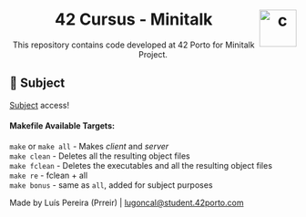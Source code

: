 <h1 align="center">42 Cursus - Minitalk <img src="https://imgur.com/MbpYAc0.png" alt="c" align="right" width="65" height="65"/></h1>
<p align="center">This repository contains code developed at 42 Porto for Minitalk Project.</p>
<h2 align="left"> 📄 Subject </h2>
<a href="https://github.com/Prreir/Minitalk_42/blob/main/Extra/Subject.pdf" >Subject</a> access! 

#### Makefile Available Targets:  
`make` or `make all` - Makes _client_ and _server_  
`make clean` - Deletes all the resulting object files  
`make fclean` - Deletes the executables and all the resulting object files  
`make re` - fclean + all  
`make bonus` - same as `all`, added for subject purposes 

Made by Luís Pereira (Prreir) | lugoncal@student.42porto.com
